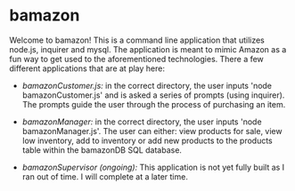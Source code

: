 # bamazon

Welcome to bamazon! This is a command line application that utilizes node.js, inquirer and mysql. The application is meant to mimic Amazon as a fun way to get used to the aforementioned technologies. There a few different applications that are at play here:

- _bamazonCustomer.js:_ in the correct directory, the user inputs 'node bamazonCustomer.js' and is asked a series of prompts (using inquirer). The prompts guide the user through the process of purchasing an item.

- _bamazonManager:_ in the correct directory, the user inputs 'node bamazonManager.js'. The user can either: view products for sale, view low inventory, add to inventory or add new products to the products table within the bamazonDB SQL database.

- _bamazonSupervisor (ongoing):_ This application is not yet fully built as I ran out of time. I will complete at a later time.
